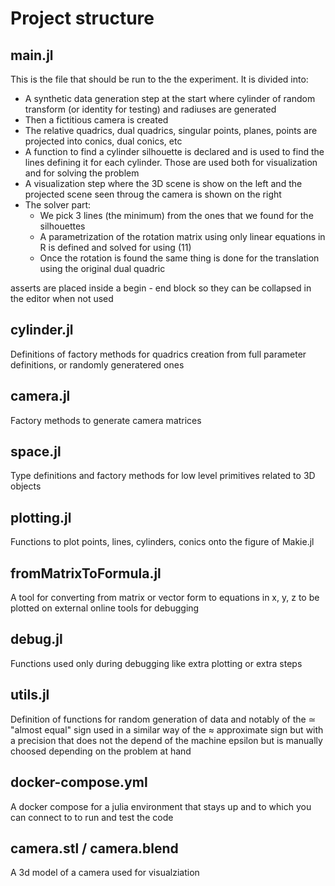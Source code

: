 # Project structure

## main.jl
This is the file that should be run to the the experiment. It is divided into:

- A synthetic data generation step at the start where cylinder of random transform (or identity for testing) and radiuses are generated
- Then a fictitious camera is created
- The relative quadrics, dual quadrics, singular points, planes, points are projected into conics, dual conics, etc
- A function to find a cylinder silhouette is declared and is used to find the lines defining it for each cylinder. Those are used both for visualization and for solving the problem
- A visualization step where the 3D scene is show on the left and the projected scene seen throug the camera is shown on the right
- The solver part:
	- We pick 3 lines (the minimum) from the ones that we found for the silhouettes
	- A parametrization of the rotation matrix using only linear equations in R is defined and solved for using (11)
	- Once the rotation is found the same thing is done for the translation using the original dual quadric

asserts are placed inside a begin - end block so they can be collapsed in the editor when not used

## cylinder.jl
Definitions of factory methods for quadrics creation from full parameter definitions, or randomly generatered ones

## camera.jl
Factory methods to generate camera matrices

## space.jl
Type definitions and factory methods for low level primitives related to 3D objects

## plotting.jl
Functions to plot points, lines, cylinders, conics onto the figure of Makie.jl

## fromMatrixToFormula.jl
A tool for converting from matrix or vector form to equations in x, y, z to be plotted on external online tools for debugging

## debug.jl
Functions used only during debugging like extra plotting or extra steps

## utils.jl
Definition of functions for random generation of data and notably of the ≃ "almost equal" sign used in a similar way of the ≈ approximate sign but with a precision that does not the depend of the machine epsilon but is manually choosed depending on the problem at hand

## docker-compose.yml
A docker compose for a julia environment that stays up and to which you can connect to to run and test the code

## camera.stl / camera.blend
A 3d model of a camera used for visualziation